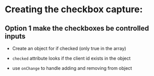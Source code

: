 # Creating the checkbox capture:

## Option 1 make the checkboxes be controlled inputs

- Create an object for if checked (only true in the array)

- `checked` attribute looks if the client id exists in the object

- use `onChange` to handle adding and removing from object

